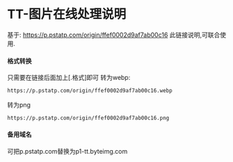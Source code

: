 # TT-图片在线处理说明
基于: https://p.pstatp.com/origin/ffef0002d9af7ab00c16
此链接说明,可联合使用.
#### 格式转换
只需要在链接后面加上[.格式]即可
转为webp:
```html
https://p.pstatp.com/origin/ffef0002d9af7ab00c16.webp
```
转为png
```html
https://p.pstatp.com/origin/ffef0002d9af7ab00c16.png
```
#### 备用域名
可把p.pstatp.com替换为p1-tt.byteimg.com